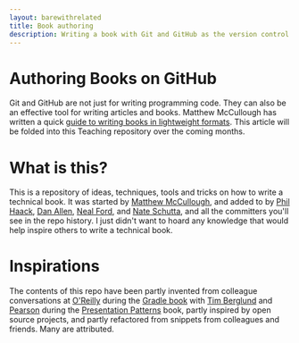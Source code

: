 ```yaml
---
layout: barewithrelated
title: Book authoring
description: Writing a book with Git and GitHub as the version control and collaboration system.
---
```


# Authoring Books on GitHub
Git and GitHub are not just for writing programming code. They can also be an effective tool for writing articles and books. Matthew McCullough has written a quick [guide to writing books in lightweight formats](https://github.com/matthewmccullough/bookauthoringhowto). This article will be folded into this Teaching repository over the coming months.

# What is this?
This is a repository of ideas, techniques, tools and tricks on how to write a technical book. It was started by [Matthew McCullough](http://github.com/matthewmccullough), and added to by [Phil Haack](http://github.com/haacked), [Dan Allen](http://github.com/mojavelinux), [Neal Ford](http://github.com/nealford), and [Nate Schutta](http://github.com/ntschutta), and all the committers you'll see in the repo history. I just didn't want to hoard any knowledge that would help inspire others to write a technical book.

# Inspirations
The contents of this repo have been partly invented from colleague conversations at [O'Reilly](http://oreilly.com) during the [Gradle book](http://bit.ly/gradlebook1) with [Tim Berglund](http://augusttechnologygroup.com) and [Pearson](http://www.pearsoned.com) during the [Presentation Patterns](http://presentationpatterns.com) book, partly inspired by open source projects, and partly refactored from snippets from colleagues and friends. Many are attributed.
